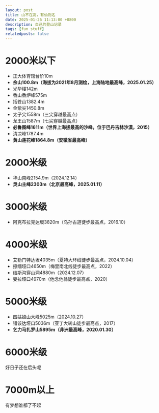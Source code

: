 ```yaml
---
layout: post
title: 山不在高，有仙则名
date: 2025-01-26 11:13:00 +0800
description: 自己的登山记录
tags: [fun stuff]
relatedposts: false
---
```


# 2000米以下
- 正大体育馆台阶10m
- **佘山100.8m（海拔为2021年8月测绘，上海陆地最高峰，2025.01.25）**
- 光华楼142m
- 香山香炉峰575m
- 括苍山1382.4m
- 金紫尖1450.8m
- 太子尖1558m（三尖穿越最高点）
- 龙王山1587m（七尖穿越最高点）
- **必鲁图峰1611m（世界上海拔最高的沙峰，位于巴丹吉林沙漠，2015）**
- 清凉峰1787.4m
- **黄山莲花峰1864.8m（安徽省最高峰）**

# 2000米级
- 华山南峰2154.9m（2024.12.14）
- **灵山主峰2303m（北京最高峰，2025.01.11）**

# 3000米级
- 阿克布拉克达坂3820m（乌孙古道徒步最高点，2016.10）

# 4000米级
- 艾勒门特达坂4035m（夏特大环线徒步最高点，2024.10.04）
- 擦缅垭口4650m（梅里南北线徒步最高点，2022）
- 结斯沟穿山洞4880m（2024.12.07）
- 耍拉垭口4970m（他念他翁徒步最高点，2020）

# 5000米级
- 四姑娘山大峰5025m（2024.10.27）
- 错该达垭口5036m（亚丁大转山徒步最高点，2017）
- **乞力马扎罗山5895m（非洲最高峰，2020.01.30）**

# 6000米级
好日子还在后头呢

# 7000m以上
有梦想谁都了不起

